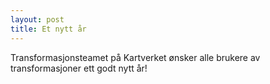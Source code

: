 ```yaml
---
layout: post
title: Et nytt år
---
```


Transformasjonsteamet på Kartverket ønsker alle brukere av transformasjoner ett godt nytt år!
